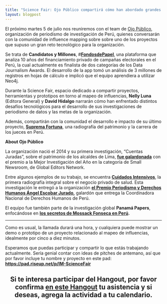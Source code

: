 ```yaml
---
title: "Science Fair: Ojo Público compartirá cómo han abordado grandes retos tecnológicos para el periodismo de investigación"
layout: blogpost
---
```


<span style="font-weight: 400;">El próximo martes 5 de julio nos reuniremos con el team de <a href="http://ojo-publico.com/">Ojo Público</a>, organización de periodismo de investigación de Perú, quienes conversarán con la comunidad de influence mapping sobre sobre uno de los proyectos que supuso un gran reto tecnológico para la organización. </span>

<span style="font-weight: 400;">Se trata de </span><b>Candidatos y Millones</b><span style="font-weight: 400;">, #</span><strong><a href="http://fondosdepapel.ojo-publico.com/">FondosdePapel</a></strong><span style="font-weight: 400;">, una plataforma que analiza 10 años del financiamiento privado de campañas electorales en el Perú, la cual actualmente es finalista de dos categorías de los Data Journalism Awards. El desarrollo de la app tomó un análisis de 3 millones de registros en hojas de cálculo e implicó que el equipo aprendiera a utilizar Neo4j.</span>

<span style="font-weight: 400;">Durante la Science Fair, espacio dedicado a compartir proyectos, herramientas y prototipos en torno al mapeo de influencias, </span><b>Nelly Luna</b><span style="font-weight: 400;"> (Editora General) y <strong>David Hidalgo</strong></span><span style="font-weight: 400;"> narrarán cómo han enfrentado distintos desafíos tecnológicos para el desarrollo de sus investigaciones de periodismo de datos y las metas de la organización.</span>

<span style="font-weight: 400;">Además, compartirán con la comunidad el desarrollo e impacto de su último proyecto, </span><strong><a href="http://supremafortuna.ojo-publico.com/">Suprema Fortuna</a></strong><span style="font-weight: 400;">, una radiografía del patrimonio y la carrera de los jueces en Perú.</span>

<b>About Ojo Público</b>

<span style="font-weight: 400;">La organización nació el 2014 y su primera investigación, “Cuentas Juradas”, sobre el patrimonio de los alcaldes de Lima, </span><strong><a href="http://ojo-publico.com/70/Ojopublico-gana-los-Data-Journalism-Awards-2015">fue galardonada</a></strong><span style="font-weight: 400;"> con el premio a la </span><span style="font-weight: 400;">Mejor Investigación del Año en la categoría de Small Newsroom, de </span><span style="font-weight: 400;">Global Editors Network. </span>

<span style="font-weight: 400;">Entre algunos ejemplos de su trabajo, se encuentra </span><strong><a href="http://cuidadosintensivos.ojo-publico.com/">Cuidados Intensivos</a></strong><span style="font-weight: 400;">, la primera radiografía integral sobre el negocio privado de salud. Esta investigación le entregó a la organización </span><strong><a href="http://ojo-publico.com/134/ojopublico-recibe-premio-periodismo-y-derechos-humanos-2015">el Premio Periodismo y Derechos Humanos Ángel Escobar Jurado</a></strong><span style="font-weight: 400;"><strong>,</strong> galardón que entrega la Coordinadora Nacional de Derechos Humanos de Perú.</span>

<span style="font-weight: 400;">El equipo fue también parte de la investigación global </span><b>Panamá Papers</b><span style="font-weight: 400;">, enfocándose en </span><strong><a href="http://panamapapers.ojo-publico.com/">los secretos de Mossack Fonseca en Perú</a>.</strong>

<hr />

Como es usual, la llamada durará una hora, y cualquiera puede mostrar un demo o prototipo de un proyecto relacionado al mapeo de influencias, idealmente por cinco a diez minutos.

Esperamos que puedas participar y compartir lo que estás trabajando actualmente. Sería genial contar con ideas de pitches de antemano, así que por favor incluye tu nombre y proyecto en este pad: <a href="https://pad.riseup.net/p/IM-ScienceFair"><strong>https://pad.riseup.net/p/IM-ScienceFair</strong></a>
<h2 style="text-align: center;">Si te interesa participar del Hangout, por favor confirma <a href="https://plus.google.com/b/104028483601821555887/events/c2sehtdfh07i0ppnrm7apu8orcc">en este Hangout</a> tu asistencia y si deseas, agrega la actividad a tu calendario.</h2>
